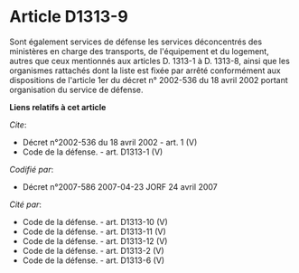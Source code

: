 # Article D1313-9

Sont également services de défense les services déconcentrés des ministères en charge des transports, de l'équipement et du
logement, autres que ceux mentionnés aux articles D. 1313-1 à D. 1313-8, ainsi que les organismes rattachés dont la liste est
fixée par arrêté conformément aux dispositions de l'article 1er du décret n° 2002-536 du 18 avril 2002 portant organisation
du service de défense.

**Liens relatifs à cet article**

_Cite_:

  - Décret n°2002-536 du 18 avril 2002 - art. 1 (V)
  - Code de la défense. - art. D1313-1 (V)

_Codifié par_:

  - Décret n°2007-586 2007-04-23 JORF 24 avril 2007

_Cité par_:

  - Code de la défense. - art. D1313-10 (V)
  - Code de la défense. - art. D1313-11 (V)
  - Code de la défense. - art. D1313-12 (V)
  - Code de la défense. - art. D1313-2 (V)
  - Code de la défense. - art. D1313-6 (V)
